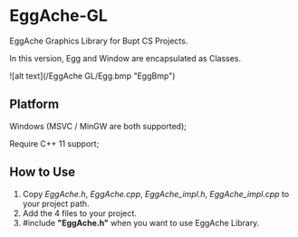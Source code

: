 # EggAche-GL
EggAche Graphics Library for Bupt CS Projects.

In this version, Egg and Window are encapsulated as Classes.

![alt text](/EggAche GL/Egg.bmp "EggBmp")

## Platform
Windows (MSVC / MinGW are both supported);

Require C++ 11 support;

## How to Use

1. Copy *EggAche.h*, *EggAche.cpp*, *EggAche_impl.h*, *EggAche_impl.cpp* to your project path.
2. Add the 4 files to your project.
3. #include **"EggAche.h"** when you want to use EggAche Library.
